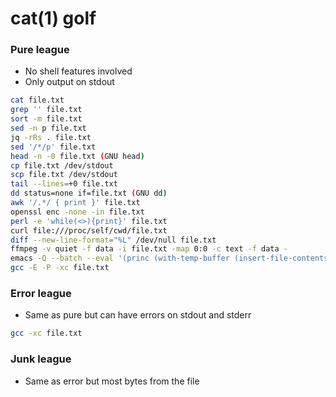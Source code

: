 # cat(1) golf

### Pure league

- No shell features involved
- Only output on stdout

```sh
cat file.txt
grep '' file.txt
sort -m file.txt
sed -n p file.txt
jq -rRs . file.txt
sed '/*/p' file.txt
head -n -0 file.txt (GNU head)
cp file.txt /dev/stdout
scp file.txt /dev/stdout
tail --lines=+0 file.txt
dd status=none if=file.txt (GNU dd)
awk '/.*/ { print }' file.txt
openssl enc -none -in file.txt
perl -e 'while(<>){print}' file.txt
curl file:///proc/self/cwd/file.txt
diff --new-line-format="%L" /dev/null file.txt
ffmpeg -v quiet -f data -i file.txt -map 0:0 -c text -f data -
emacs -Q --batch --eval '(princ (with-temp-buffer (insert-file-contents "file.txt") (buffer-string)))'
gcc -E -P -xc file.txt
```

### Error league

- Same as pure but can have errors on stdout and stderr

```sh
gcc -xc file.txt
```

### Junk league

- Same as error but most bytes from the file

